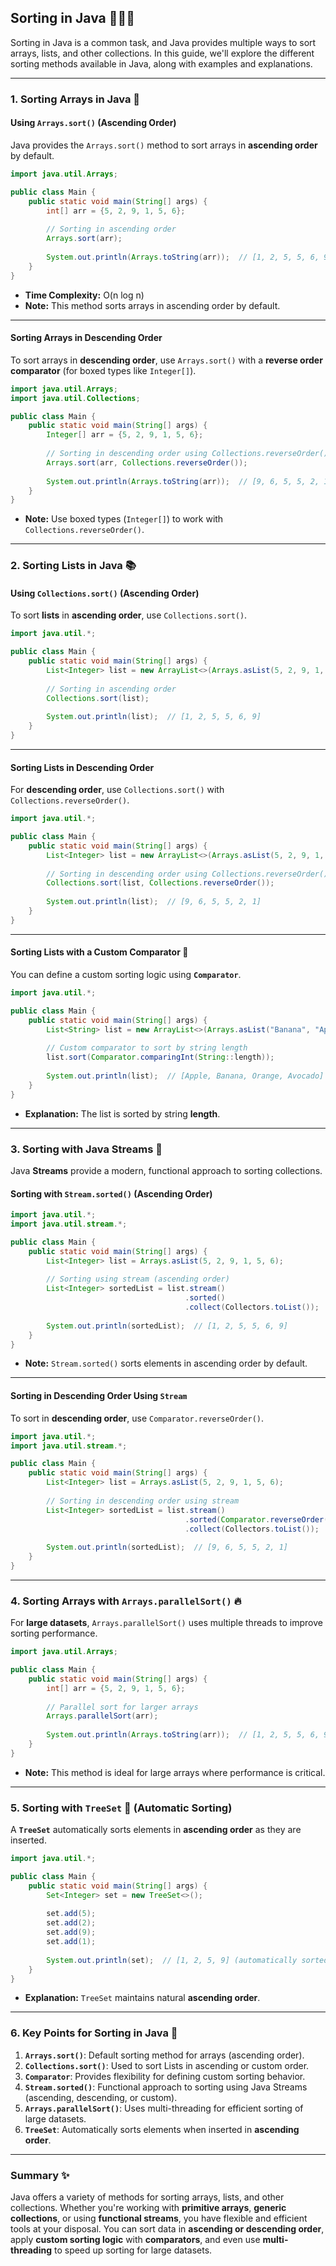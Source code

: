 ## **Sorting in Java 🧑‍💻✨**

Sorting in Java is a common task, and Java provides multiple ways to sort arrays, lists, and other collections. In this guide, we'll explore the different sorting methods available in Java, along with examples and explanations.

---

### **1. Sorting Arrays in Java 🧩**

#### **Using `Arrays.sort()` (Ascending Order)**

Java provides the `Arrays.sort()` method to sort arrays in **ascending order** by default.

```java
import java.util.Arrays;

public class Main {
    public static void main(String[] args) {
        int[] arr = {5, 2, 9, 1, 5, 6};
        
        // Sorting in ascending order
        Arrays.sort(arr);
        
        System.out.println(Arrays.toString(arr));  // [1, 2, 5, 5, 6, 9]
    }
}
```

- **Time Complexity:** O(n log n)  
- **Note:** This method sorts arrays in ascending order by default.

---

#### **Sorting Arrays in Descending Order**

To sort arrays in **descending order**, use `Arrays.sort()` with a **reverse order comparator** (for boxed types like `Integer[]`).

```java
import java.util.Arrays;
import java.util.Collections;

public class Main {
    public static void main(String[] args) {
        Integer[] arr = {5, 2, 9, 1, 5, 6};
        
        // Sorting in descending order using Collections.reverseOrder()
        Arrays.sort(arr, Collections.reverseOrder());
        
        System.out.println(Arrays.toString(arr));  // [9, 6, 5, 5, 2, 1]
    }
}
```

- **Note:** Use boxed types (`Integer[]`) to work with `Collections.reverseOrder()`.

---

### **2. Sorting Lists in Java 📚**

#### **Using `Collections.sort()` (Ascending Order)**

To sort **lists** in **ascending order**, use `Collections.sort()`.

```java
import java.util.*;

public class Main {
    public static void main(String[] args) {
        List<Integer> list = new ArrayList<>(Arrays.asList(5, 2, 9, 1, 5, 6));
        
        // Sorting in ascending order
        Collections.sort(list);
        
        System.out.println(list);  // [1, 2, 5, 5, 6, 9]
    }
}
```

---

#### **Sorting Lists in Descending Order**

For **descending order**, use `Collections.sort()` with `Collections.reverseOrder()`.

```java
import java.util.*;

public class Main {
    public static void main(String[] args) {
        List<Integer> list = new ArrayList<>(Arrays.asList(5, 2, 9, 1, 5, 6));
        
        // Sorting in descending order using Collections.reverseOrder()
        Collections.sort(list, Collections.reverseOrder());
        
        System.out.println(list);  // [9, 6, 5, 5, 2, 1]
    }
}
```

---

#### **Sorting Lists with a Custom Comparator 🔧**

You can define a custom sorting logic using **`Comparator`**.

```java
import java.util.*;

public class Main {
    public static void main(String[] args) {
        List<String> list = new ArrayList<>(Arrays.asList("Banana", "Apple", "Orange", "Avocado"));
        
        // Custom comparator to sort by string length
        list.sort(Comparator.comparingInt(String::length));
        
        System.out.println(list);  // [Apple, Banana, Orange, Avocado]
    }
}
```

- **Explanation:** The list is sorted by string **length**.

---

### **3. Sorting with Java Streams 🌊**

Java **Streams** provide a modern, functional approach to sorting collections.

#### **Sorting with `Stream.sorted()` (Ascending Order)**

```java
import java.util.*;
import java.util.stream.*;

public class Main {
    public static void main(String[] args) {
        List<Integer> list = Arrays.asList(5, 2, 9, 1, 5, 6);
        
        // Sorting using stream (ascending order)
        List<Integer> sortedList = list.stream()
                                       .sorted()
                                       .collect(Collectors.toList());
        
        System.out.println(sortedList);  // [1, 2, 5, 5, 6, 9]
    }
}
```

- **Note:** `Stream.sorted()` sorts elements in ascending order by default.

---

#### **Sorting in Descending Order Using `Stream`**

To sort in **descending order**, use `Comparator.reverseOrder()`.

```java
import java.util.*;
import java.util.stream.*;

public class Main {
    public static void main(String[] args) {
        List<Integer> list = Arrays.asList(5, 2, 9, 1, 5, 6);
        
        // Sorting in descending order using stream
        List<Integer> sortedList = list.stream()
                                       .sorted(Comparator.reverseOrder())
                                       .collect(Collectors.toList());
        
        System.out.println(sortedList);  // [9, 6, 5, 5, 2, 1]
    }
}
```

---

### **4. Sorting Arrays with `Arrays.parallelSort()` 🔥**

For **large datasets**, `Arrays.parallelSort()` uses multiple threads to improve sorting performance.

```java
import java.util.Arrays;

public class Main {
    public static void main(String[] args) {
        int[] arr = {5, 2, 9, 1, 5, 6};
        
        // Parallel sort for larger arrays
        Arrays.parallelSort(arr);
        
        System.out.println(Arrays.toString(arr));  // [1, 2, 5, 5, 6, 9]
    }
}
```

- **Note:** This method is ideal for large arrays where performance is critical.

---

### **5. Sorting with `TreeSet` 🌳 (Automatic Sorting)**

A **`TreeSet`** automatically sorts elements in **ascending order** as they are inserted.

```java
import java.util.*;

public class Main {
    public static void main(String[] args) {
        Set<Integer> set = new TreeSet<>();
        
        set.add(5);
        set.add(2);
        set.add(9);
        set.add(1);
        
        System.out.println(set);  // [1, 2, 5, 9] (automatically sorted)
    }
}
```

- **Explanation:** `TreeSet` maintains natural **ascending order**.

---

### **6. Key Points for Sorting in Java 🔑**

1. **`Arrays.sort()`**: Default sorting method for arrays (ascending order).
2. **`Collections.sort()`**: Used to sort Lists in ascending or custom order.
3. **`Comparator`**: Provides flexibility for defining custom sorting behavior.
4. **`Stream.sorted()`**: Functional approach to sorting using Java Streams (ascending, descending, or custom).
5. **`Arrays.parallelSort()`**: Uses multi-threading for efficient sorting of large datasets.
6. **`TreeSet`**: Automatically sorts elements when inserted in **ascending order**.

---

### **Summary ✨**

Java offers a variety of methods for sorting arrays, lists, and other collections. Whether you're working with **primitive arrays**, **generic collections**, or using **functional streams**, you have flexible and efficient tools at your disposal. You can sort data in **ascending or descending order**, apply **custom sorting logic** with **comparators**, and even use **multi-threading** to speed up sorting for large datasets.

